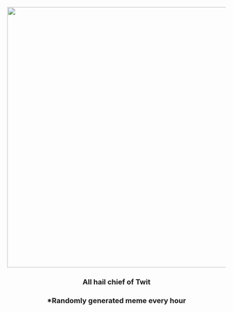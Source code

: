 <p align="center">
        <img src="https://i.redd.it/ai306d3nfhw91.jpg" width="600" height="600">
        </p>
        <h3 align="center">All hail chief of Twit</h3>
        <h3 align="center">*Randomly generated meme every hour</h3>
    